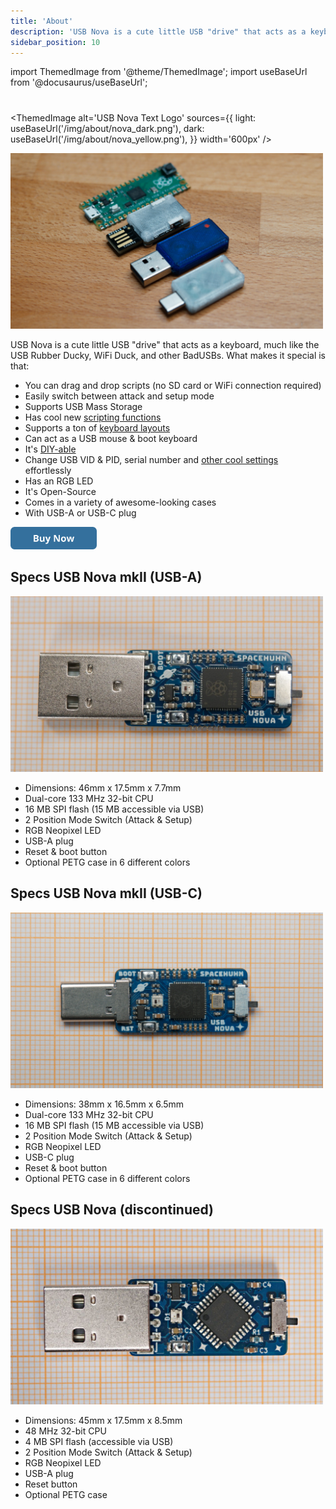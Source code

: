 ```yaml
---
title: 'About'
description: 'USB Nova is a cute little USB "drive" that acts as a keyboard, much like the USB Rubber Ducky, WiFi Duck, and other BadUSBs.'
sidebar_position: 10
---
```


import ThemedImage from '@theme/ThemedImage';
import useBaseUrl from '@docusaurus/useBaseUrl';

# 

<ThemedImage
  alt='USB Nova Text Logo'
  sources={{
    light: useBaseUrl('/img/about/nova_dark.png'),
    dark: useBaseUrl('/img/about/nova_yellow.png'),
  }}
  width='600px'
/>

<img src='/img/about/picture.jpg' width='500px' alt='USB Nova Picture' />
<br />

USB Nova is a cute little USB "drive" that acts as a keyboard, much like the USB Rubber Ducky, WiFi Duck, and other BadUSBs. 
What makes it special is that:
* You can drag and drop scripts (no SD card or WiFi connection required) 
* Easily switch between attack and setup mode  
* Supports USB Mass Storage 
* Has cool new [scripting functions](scripting/functions)
* Supports a ton of [keyboard layouts](scripting/functions.md#available-keyboard-layouts)  
* Can act as a USB mouse & boot keyboard  
* It's [DIY-able](diy)
* Change USB VID & PID, serial number and [other cool settings](preferences) effortlessly   
* Has an RGB LED  
* It's Open-Source  
* Comes in a variety of awesome-looking cases  
* With USB-A or USB-C plug

<a href='https://spacehuhn.store/' target='_blank'>
  <img height='36' style={{border:0,height:'36px'}} src='/img/about/buy.png' border='0' alt='Buy Now' />
</a>

## Specs USB Nova mkII (USB-A)

<img src='/img/about/specs3.jpg' width='500px' alt='USB Nova mkII (USB-A) without case' />
<br />

* Dimensions: 46mm x 17.5mm x 7.7mm
* Dual-core 133 MHz 32-bit CPU
* 16 MB SPI flash (15 MB accessible via USB)
* 2 Position Mode Switch (Attack & Setup)
* RGB Neopixel LED
* USB-A plug
* Reset & boot button
* Optional PETG case in 6 different colors

## Specs USB Nova mkII (USB-C)

<img src='/img/about/specs2.jpg' width='500px' alt='USB Nova mkII (USB-c) without case' />
<br />

* Dimensions: 38mm x 16.5mm x 6.5mm
* Dual-core 133 MHz 32-bit CPU
* 16 MB SPI flash (15 MB accessible via USB)
* 2 Position Mode Switch (Attack & Setup)
* RGB Neopixel LED
* USB-C plug
* Reset & boot button
* Optional PETG case in 6 different colors

## Specs USB Nova (discontinued)

<img src='/img/about/specs.jpg' width='500px' alt='USB Nova without case' />
<br />

* Dimensions: 45mm x 17.5mm x 8.5mm
* 48 MHz 32-bit CPU
* 4 MB SPI flash (accessible via USB)
* 2 Position Mode Switch (Attack & Setup)
* RGB Neopixel LED
* USB-A plug
* Reset button
* Optional PETG case